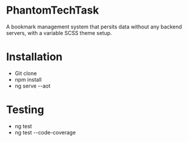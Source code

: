 # PhantomTechTask

A bookmark management system that persits data without any backend servers, with a variable SCSS theme setup.

# Installation

- Git clone
- npm install
- ng serve --aot

# Testing
 
- ng test 
- ng test --code-coverage